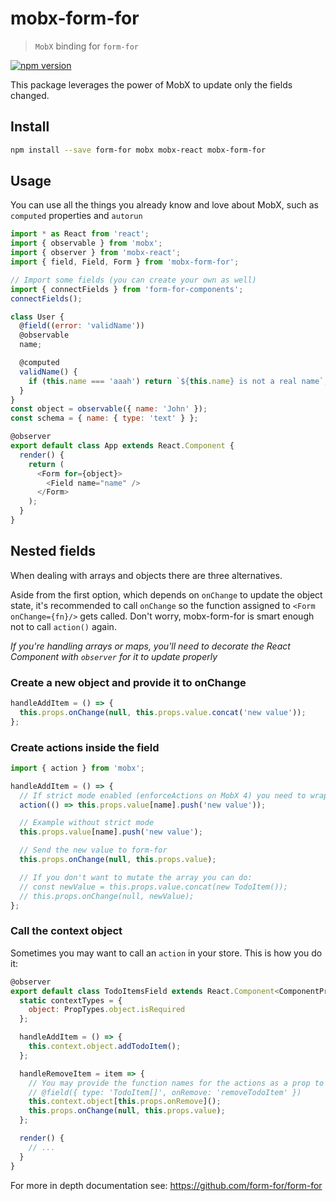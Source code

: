 # mobx-form-for

> `MobX` binding for `form-for`

[![npm version](https://img.shields.io/npm/v/mobx-form-for.svg)](https://www.npmjs.org/package/mobx-form-for)

This package leverages the power of MobX to update only the fields changed.

## Install

```sh
npm install --save form-for mobx mobx-react mobx-form-for
```

## Usage

You can use all the things you already know and love about MobX, such as `computed` properties and `autorun`

```js
import * as React from 'react';
import { observable } from 'mobx';
import { observer } from 'mobx-react';
import { field, Field, Form } from 'mobx-form-for';

// Import some fields (you can create your own as well)
import { connectFields } from 'form-for-components';
connectFields();

class User {
  @field((error: 'validName'))
  @observable
  name;

  @computed
  validName() {
    if (this.name === 'aaah') return `${this.name} is not a real name`;
  }
}
const object = observable({ name: 'John' });
const schema = { name: { type: 'text' } };

@observer
export default class App extends React.Component {
  render() {
    return (
      <Form for={object}>
        <Field name="name" />
      </Form>
    );
  }
}
```

## Nested fields

When dealing with arrays and objects there are three alternatives.

Aside from the first option, which depends on `onChange` to update the object state, it's recommended to call `onChange` so the function assigned to `<Form onChange={fn}/>` gets called. Don't worry, mobx-form-for is smart enough not to call `action()` again.

_If you're handling arrays or maps, you'll need to decorate the React Component with `observer` for it to update properly_

### Create a new object and provide it to onChange

```js
handleAddItem = () => {
  this.props.onChange(null, this.props.value.concat('new value'));
};
```

### Create actions inside the field

```js
import { action } from 'mobx';

handleAddItem = () => {
  // If strict mode enabled (enforceActions on MobX 4) you need to wrap the change by `action`
  action(() => this.props.value[name].push('new value'));

  // Example without strict mode
  this.props.value[name].push('new value');

  // Send the new value to form-for
  this.props.onChange(null, this.props.value);

  // If you don't want to mutate the array you can do:
  // const newValue = this.props.value.concat(new TodoItem());
  // this.props.onChange(null, newValue);
};
```

### Call the context object

Sometimes you may want to call an `action` in your store. This is how you do it:

```js
@observer
export default class TodoItemsField extends React.Component<ComponentProps> {
  static contextTypes = {
    object: PropTypes.object.isRequired
  };

  handleAddItem = () => {
    this.context.object.addTodoItem();
  };

  handleRemoveItem = item => {
    // You may provide the function names for the actions as a prop to make the component reusable
    // @field({ type: 'TodoItem[]', onRemove: 'removeTodoItem' })
    this.context.object[this.props.onRemove]();
    this.props.onChange(null, this.props.value);
  };

  render() {
    // ...
  }
}
```

For more in depth documentation see: https://github.com/form-for/form-for
